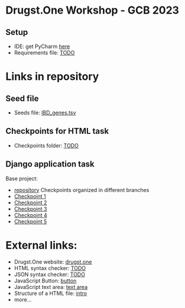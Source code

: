 # Drugst.One Workshop - GCB 2023

## Setup

- IDE: get PyCharm [here](https://www.jetbrains.com/pycharm/download/)
- Requirements file: [TODO]()

# Links in repository

## Seed file
- Seeds file: [IBD_genes.tsv](https://github.com/drugst-one/gcb-workshop/blob/main/IBD_genes.tsv)

## Checkpoints for HTML task
- Checkpoints folder: [TODO]()

## Django application task
Base project:
- [repository](https://github.com/drugst-one/django-template)
Checkpoints organized in different branches
- [Checkpoint 1](https://github.com/drugst-one/django-template/tree/workshop_checkpoint1)
- [Checkpoint 2](https://github.com/drugst-one/django-template/tree/workshop_checkpoint2)
- [Checkpoint 3](https://github.com/drugst-one/django-template/tree/workshop_checkpoint3)
- [Checkpoint 4](https://github.com/drugst-one/django-template/tree/workshop_checkpoint4)
- [Checkpoint 5](https://github.com/drugst-one/django-template/tree/workshop_checkpoint5)

# External links:
- Drugst.One website: [drugst.one](https://drugst.one)
- HTML syntax checker: [TODO]()
- JSON syntax checker: [TODO]()
- JavaScript Button: [button](https://www.w3schools.com/jsref/event_onclick.asp)
- JavaScript text area: [text area](https://www.w3schools.com/jsref/prop_textarea_value.asp)
- Structure of a HTML file: [intro](https://www.geeksforgeeks.org/html-course-structure-of-an-html-document/)
- more...
